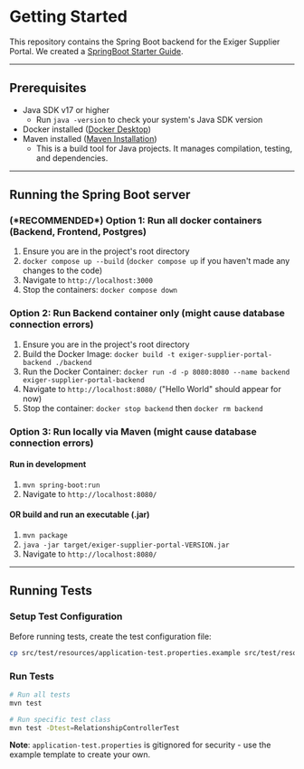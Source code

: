 # Getting Started
This repository contains the Spring Boot backend for the Exiger Supplier Portal. We created a [SpringBoot Starter Guide](https://docs.google.com/document/d/1ay7uyVYoCVsjc5VX_oeq7ehqm0PO-Tt5puqcqty7hDo/edit?tab=t.0#heading=h.sd82n2k14in4).

---

## Prerequisites
- Java SDK v17 or higher
  - Run `java -version` to check your system's Java SDK version
- Docker installed ([Docker Desktop](https://www.docker.com/products/docker-desktop/))
- Maven installed ([Maven Installation](https://maven.apache.org/install.html))
  - This is a build tool for Java projects. It manages compilation, testing, and dependencies.
---

## Running the Spring Boot server
### (***RECOMMENDED\***) Option 1: Run all docker containers (Backend, Frontend, Postgres)
1. Ensure you are in the project's root directory
2. `docker compose up --build` (`docker compose up` if you haven't made any changes to the code)
3. Navigate to `http://localhost:3000`
4. Stop the containers: `docker compose down`

### Option 2: Run Backend container only (might cause database connection errors)
1. Ensure you are in the project's root directory
2. Build the Docker Image: `docker build -t exiger-supplier-portal-backend ./backend`
3. Run the Docker Container: `docker run -d -p 8080:8080 --name backend exiger-supplier-portal-backend`
4. Navigate to `http://localhost:8080/` ("Hello World" should appear for now)
5. Stop the container: `docker stop backend` then `docker rm backend`

### Option 3: Run locally via Maven (might cause database connection errors)
#### Run in development
1. `mvn spring-boot:run`
2. Navigate to `http://localhost:8080/`

#### OR build and run an executable (.jar)
1. `mvn package`
2. `java -jar target/exiger-supplier-portal-VERSION.jar`
3. Navigate to `http://localhost:8080/`

---

## Running Tests

### Setup Test Configuration
Before running tests, create the test configuration file:
```bash
cp src/test/resources/application-test.properties.example src/test/resources/application-test.properties
```

### Run Tests
```bash
# Run all tests
mvn test

# Run specific test class
mvn test -Dtest=RelationshipControllerTest
```

**Note**: `application-test.properties` is gitignored for security - use the example template to create your own.


